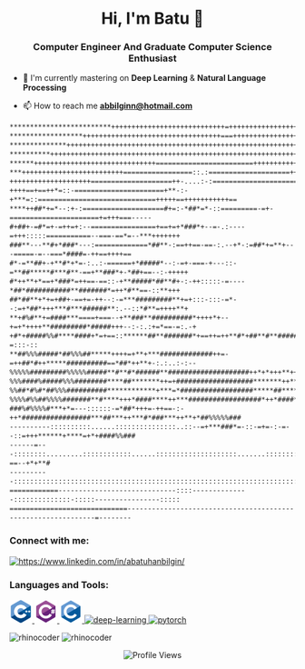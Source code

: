 <a href="https://github.com/RhinoCoder" style="display: block; text-align: center;">
</a>

<h1 align="center">Hi, I'm Batu 🦕 </h1> 
<h3 align="center"> Computer Engineer And Graduate Computer Science Enthusiast</h3>

- 🔭 I'm currently mastering on **Deep Learning** & **Natural Language Processing**

- 📫 How to reach me **abbilginn@hotmail.com**

```text***********************************++++++++++++++++++++++++++++++********************************###
*************************++++++++++++++++++++++++++++=+++++++++++++++++++***************************
******************++++++++++++++++++++++++++++++++++===++++++++++++++++++++++***********************
**************++++++++++++++++++++++++++++++++++++++++++++++++++++++++++++++++++++******************
**********+++++++++++++++++++++++++++++++++++++++++++++++++++++++++++++++++++++++++++++*************
******++++++++++++++++++++++++++++++========================++++++++++++++++++++++++++++++**+++++***
***+++++++++++++++++++++++++=================::.:====================++++++++++++++++++++++++++***++
++++++++++++++++++++====================++-....:-:=========================+++++++++++++++++++++++=-
++++==+==++*=::-======================+**-:-+***=::=============================+++++==+++++++++++==
****++##*+=*--:+-:====================#+=:-*##*=*-::=========-=+-======================+=+++===-----
#+##+-=#*=+-=++=+:--================+==+=+*###*+--=-.:----=+++:::::===========--===-==*=--***+++++++
###**---**#+*###*---:=============*##**-:==++==-==-:.--+*-:=##*+=**+---=====-=--===*####=-++==++++==
#*-=**##+-+**#*+*=-:..:-======+*#####*--:-=+-===-+---::-=**##*****#***#**-==+**###*+-*##+==--:-+++++
#*++**+*==+*###*=++==-==::-+**#####*##**#+-:-++:::::-=----*##*###########**#######*=++*#**==-::**+++
##*##**+*+=+##+-==+=-++--:-=***#########**+=+:::-:::-=*--:=+*##*+++***#***######**:.--::*#**=++++**+
**+#%#**+=####***====+===--+**###**##########*++++*+--+=+*++++**#########*#####+++--:-:.:+=*==-=:.-+
+#*+#####%%#****####+*=+==::******##**#######*+==++=++**#*+##**#**##########++*+++=**:.::.::-=:::-::
**##%%%#####*##%%%##*****++++=+**+***#############++=-=++##*#++*****##########==*##*++**+-:.:..:-:--
%%%%%#########%%%%%#####**#**#*######**####################++*+*+++**++**##########**+**##*****+=*+*
%%%####%#####%%%########****##*******++=+###################*******++***#**##########*#**###*######*
%%##*#%#*##%%%##########************+***=*##################*****##*******#****+**++#####*###*######
%%%%#%%##%%%%#######**#****+++*####****++***##################*++*####*****###+**#+++=**#*####%%####
###%#%%%%#***+*=---::::::-=*##*+++=-++==-:-++*#################***##***++***#*###***++**+*##%%%%%###
----------::::::::::......:::::::::::::::..::--=+***###*=-::-=+=-:-=--::=+++******+****=+*+####%%###
------=---::::::::.........::::::::::::......::::::::::::::::::::.......:::::::::::::::::-==--+*+**#
----------::::::::::::::::::::::::::::::::::::::::::::::::::::::::::::::::::::::::::::::::::::::::::
============-----------------------------::::--------------::::::::::::::-:::::----------------:::::
=============================--------------------------------------------------------------=--------
```
<h3 align="left">Connect with me:</h3>
<p align="left">
<a href="https://www.linkedin.com/in/abatuhanbilgin/" target="blank">
    <img align="center" src="https://raw.githubusercontent.com/rahuldkjain/github-profile-readme-generator/master/src/images/icons/Social/linked-in-alt.svg" alt="https://www.linkedin.com/in/abatuhanbilgin/" height="30" width="40" />
</a>
</p>
<h3 align="left">Languages and Tools:</h3>
<p align="left">
    <a href="https://www.w3schools.com/cpp/" target="_blank" rel="noreferrer">
        <img src="https://raw.githubusercontent.com/devicons/devicon/master/icons/cplusplus/cplusplus-original.svg" alt="cplusplus" width="40" height="40"/>
    </a>
    <a href="https://www.w3schools.com/cs/" target="_blank" rel="noreferrer">
        <img src="https://raw.githubusercontent.com/devicons/devicon/master/icons/csharp/csharp-original.svg" alt="csharp" width="40" height="40"/>
    </a>
   </a>
    <a href="https://en.wikipedia.org/wiki/C_(programming_language)" target="_blank" rel="noreferrer">
        <img src="https://raw.githubusercontent.com/devicons/devicon/master/icons/c/c-original.svg" alt="c" width="40" height="40"/>
    </a>
     </a>
    <a href="https://www.tensorflow.org/" target="_blank" rel="noreferrer">
        <img src="https://www.vectorlogo.zone/logos/tensorflow/tensorflow-icon.svg" alt="deep-learning" width="40" height="40"/>
    </a>
    </a>
    <a href="https://pytorch.org/" target="_blank" rel="noreferrer">
        <img src="https://www.vectorlogo.zone/logos/pytorch/pytorch-icon.svg" alt="pytorch" width="40" height="40"/>
    </a>
</p>
<p><img align="left" src="https://github-readme-stats.vercel.app/api/top-langs?username=rhinocoder&show_icons=true&locale=en&layout=compact" alt="rhinocoder" /></p>
<p>&nbsp;<img src="https://github-readme-stats.vercel.app/api?username=rhinocoder&show_icons=true&locale=en&theme=synthwave" alt="rhinocoder" />
</p>
<p align="center">
    <img src="https://komarev.com/ghpvc/?username=RhinoCoder&color=blue" alt="Profile Views"/>
</p>

